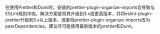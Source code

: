 在使用Prettier和Dumi时，安装的prettier-plugin-organize-imports会导致与ESLint规则冲突。解决方案是将其升级到3.x或更高版本，并将eslint-plugin-prettier升级到5.x以上版本，或者将prettier-plugin-organize-imports改为peerDependencies。建议尽可能使用最新版本的prettier和Dumi。
